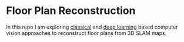 
# Floor Plan Reconstruction

In this repo I am exploring [classical](/SlamMap2FloorPlan/classic) and [deep learning](/SlamMap2FloorPlan/RoomFormer) based computer vision approaches to reconstruct floor plans from 3D SLAM maps.
